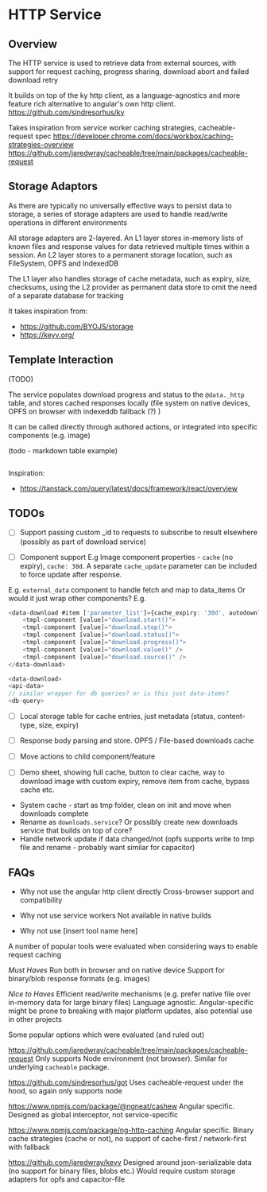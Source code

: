 # HTTP Service

## Overview
The HTTP service is used to retrieve data from external sources, with support for request caching,
progress sharing, download abort and failed download retry

It builds on top of the ky http client, as a language-agnostics and more feature rich alternative to angular's own http client.
https://github.com/sindresorhus/ky

Takes inspiration from service worker caching strategies, cacheable-request spec
https://developer.chrome.com/docs/workbox/caching-strategies-overview
https://github.com/jaredwray/cacheable/tree/main/packages/cacheable-request


## Storage Adaptors
As there are typically no universally effective ways to persist data to storage, a series of 
storage adapters are used to handle read/write operations in different environments

All storage adapters are 2-layered.
An L1 layer stores in-memory lists of known files and response values for data retrieved multiple times within a session. An L2 layer stores to a permanent storage location, such as FileSystem, OPFS and IndexedDB

The L1 layer also handles storage of cache metadata, such as expiry, size, checksums, using the L2 provider as permanent data store to omit the need of a separate database for tracking 

It takes inspiration from:
- https://github.com/BYOJS/storage
- https://keyv.org/


## Template Interaction

(TODO)

The service populates download progress and status to the `@data._http` table, and stores cached
responses locally (file system on native devices, OPFS on browser with indexeddb fallback (?) )

It can be called directly through authored actions, or integrated into specific components (e.g. image)


(todo - markdown table example)
```

```



Inspiration:
- https://tanstack.com/query/latest/docs/framework/react/overview

## TODOs

- [ ] Support passing custom _id to requests to subscribe to result elsewhere (possibly as part of download service)

- [ ] Component support 
E.g Image component properties - `cache` (no expiry), `cache: 30d`. A separate `cache_update` parameter can be included to force update after response. 

E.g. `external_data` component to handle fetch and map to data_items
Or would it just wrap other components? E.g.
```ts
<data-download #item ['parameter_list']={cache_expiry: '30d', autodownload:false}>
    <tmpl-component [value]="download.start()">
    <tmpl-component [value]="download.stop()">
    <tmpl-component [value]="download.status()">
    <tmpl-component [value]="download.progress()">
    <tmpl-component [value]="download.value()" />
    <tmpl-component [value]="download.source()" />
</data-download>

<data-download>
<api-data>
// similar wrapper for db queries? or is this just data-items?
<db-query>
```

- [ ] Local storage table for cache entries, just metadata (status, content-type, size, expiry)

- [ ] Response body parsing and store. OPFS / File-based downloads cache

- [ ] Move actions to child component/feature

- [ ] Demo sheet, showing full cache, button to clear cache, way to download image with custom expiry,
remove item from cache, bypass cache etc.

- System cache - start as tmp folder, clean on init and move when downloads complete
- Rename as `downloads.service`? Or possibly create new downloads service that builds on top of core?
- Handle network update if data changed/not (opfs supports write to tmp file and rename - probably want similar for capacitor)


## FAQs

- Why not use the angular http client directly
Cross-browser support and compatibility

- Why not use service workers
Not available in native builds

- Why not use [insert tool name here]

A number of popular tools were evaluated when considering ways to enable request caching

*Must Haves*
Run both in browser and on native device
Support for binary/blob response formats (e.g. images)

*Nice to Haves*
Efficient read/write mechanisms (e.g. prefer native file over in-memory data for large binary files)
Language agnostic. Angular-specific might be prone to breaking with major platform updates, also potential use in other projects

Some popular options which were evaluated (and ruled out)

https://github.com/jaredwray/cacheable/tree/main/packages/cacheable-request
Only supports Node environment (not browser). Similar for underlying `cacheable` package.

https://github.com/sindresorhus/got
Uses cacheable-request under the hood, so again only supports node

https://www.npmjs.com/package/@ngneat/cashew
Angular specific. Designed as global interceptor, not service-specific

https://www.npmjs.com/package/ng-http-caching
Angular specific. Binary cache strategies (cache or not), no support of cache-first / network-first with fallback

https://github.com/jaredwray/keyv
Designed around json-serializable data (no support for binary files, blobs etc.)
Would require custom storage adapters for opfs and capacitor-file